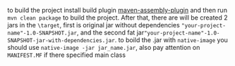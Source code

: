 to build the project install build plugin [maven-assembly-plugin](https://maven.apache.org/plugins/maven-assembly-plugin/usage.html#execution-building-an-assembly)
and then run `mvn clean package` to build the project.
After that, there are will be created 2 jars in the `\target`, 
first is original jar without dependencies `"your-project-name"-1.0-SNAPSHOT.jar`, 
and the second fat jar`"your-project-name"-1.0-SNAPSHOT-jar-with-dependencies.jar`.
to boild the .jar with `native-image` you should use `native-image -jar jar_name.jar`, also pay attention on `MANIFEST.MF` if there specified main class

